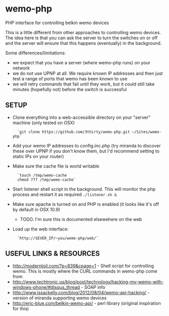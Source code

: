 wemo-php
========

PHP interface for controlling belkin wemo devices

This is a little different from other approaches to controlling wemo devices. The idea here is that you can ask the server to turn the switches on or off and the server will ensure that this happens (eventually) in the background.

Some differences/limitations:
* we expect that you have a server (where wemo-php runs) on your network
* we do not use UPNP at all. We require known IP addresses and then just test a range of ports that wemo has been known to use
* we will retry commands that fail until they work, but it could still take minutes (hopefully not) before the switch is successful

SETUP
-----
* Clone everything into a web-accessible directory on your "server" machine (only tested on OSX)

        `git clone https://github.com/3thirty/wemo-php.git ~/Sites/wemo-php`

* Add your wemo IP addresses to config.inc.php (try miranda to discover these over UPNP if you don't know them, but I'd recommend setting to static IPs on your router)

* Make sure the cache file is world writable

        `touch /tmp/wemo-cache
        chmod 777 /tmp/wemo-cache`

* Start listener shell script in the background. This will monitor the php process and restart it as required
        `./listener.sh &`

* Make sure apache is turned on and PHP is enabled (it looks like it's off by default in OSX 10.9)
    - TODO. I'm sure this is documented elsewehere on the web

* Load up the web interface:

        `http://SEVER_IP/~you/wemo-php/web/`

USEFUL LINKS & RESOURCES
------------------------
* http://moderntoil.com/?p=839&cpage=1 - Shell script for controlling wemo. This is mostly where the CURL commands in wemo-php come from
* http://www.techtronic.us/blog/post/technology/hacking-my-wemo-with-windows-phone/#disqus_thread - SOAP info
* http://www.issackelly.com/blog/2012/08/04/wemo-api-hacking/ - version of miranda supporting wemo devices
* http://eric-blue.com/belkin-wemo-api/ - perl library (original inspiration for this)
